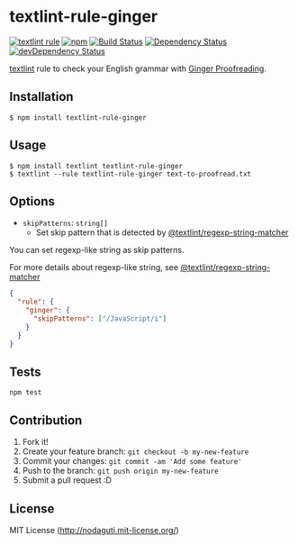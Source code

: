 # textlint-rule-ginger

[![textlint rule](https://img.shields.io/badge/textlint-fixable-green.svg?style=social)](https://textlint.github.io/)
[![npm](https://img.shields.io/npm/v/textlint-rule-ginger.svg)](https://www.npmjs.com/package/textlint-rule-ginger)
[![Build Status](https://travis-ci.org/textlint-rule/textlint-rule-ginger.svg?branch=master)](https://travis-ci.org/textlint-rule/textlint-rule-ginger)
[![Dependency Status](https://david-dm.org/textlint-rule/textlint-rule-ginger.svg)](https://david-dm.org/textlint-rule/textlint-rule-ginger)
[![devDependency Status](https://david-dm.org/textlint-rule/textlint-rule-ginger/dev-status.svg)](https://david-dm.org/textlint-rule/textlint-rule-ginger#info=devDependencies)

[textlint](https://github.com/textlint/textlint) rule
to check your English grammar with [Ginger Proofreading](http://www.gingersoftware.com/proofreading).

## Installation

```
$ npm install textlint-rule-ginger
```

## Usage

```
$ npm install textlint textlint-rule-ginger
$ textlint --rule textlint-rule-ginger text-to-proofread.txt
```

## Options

* `skipPatterns`: `string[]`
  * Set skip pattern that is detected by [@textlint/regexp-string-matcher](https://github.com/textlint/regexp-string-matcher)

You can set regexp-like string as skip patterns.

For more details about regexp-like string, see [@textlint/regexp-string-matcher](https://github.com/textlint/regexp-string-matcher)

```json
{
  "rule": {
    "ginger": {
      "skipPatterns": ["/JavaScript/i"]
    }
  }
}
```

## Tests

```
npm test
```

## Contribution

1. Fork it!
2. Create your feature branch: `git checkout -b my-new-feature`
3. Commit your changes: `git commit -am 'Add some feature'`
4. Push to the branch: `git push origin my-new-feature`
5. Submit a pull request :D

## License

MIT License (http://nodaguti.mit-license.org/)
